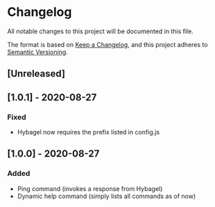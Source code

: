 # Changelog
All notable changes to this project will be documented in this file.

The format is based on [Keep a Changelog](https://keepachangelog.com/en/1.0.0/),
and this project adheres to [Semantic Versioning](https://semver.org/spec/v2.0.0.html).

## [Unreleased]

## [1.0.1] - 2020-08-27
### Fixed
- Hybagel now requires the prefix listed in config.js

## [1.0.0] - 2020-08-27
### Added
- Ping command (invokes a response from Hybagel)
- Dynamic help command (simply lists all commands as of now)
